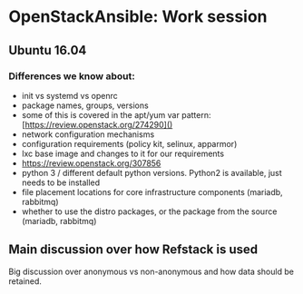 # OpenStackAnsible: Work session

## Ubuntu 16.04

### Differences we know about:
* init vs systemd vs openrc
* package names, groups, versions
* some of this is covered in the apt/yum var pattern: [https://review.openstack.org/274290]()
* network configuration mechanisms
* configuration requirements (policy kit, selinux, apparmor)
* lxc base image and changes to it for our requirements
* <https://review.openstack.org/307856>
* python 3 / different default python versions.  Python2 is available, just needs to be installed
* file placement locations for core infrastructure components (mariadb, rabbitmq)
* whether to use the distro packages, or the package from the source (mariadb, rabbitmq)


## Main discussion over how Refstack is used

Big discussion over anonymous vs non-anonymous and how data should be retained.